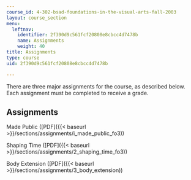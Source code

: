 ```yaml
---
course_id: 4-302-bsad-foundations-in-the-visual-arts-fall-2003
layout: course_section
menu:
  leftnav:
    identifier: 2f390d9c561fcf20808e8cbcc4d7478b
    name: Assignments
    weight: 40
title: Assignments
type: course
uid: 2f390d9c561fcf20808e8cbcc4d7478b

---
```


There are three major assignments for the course, as described below.  Each assignment must be completed to receive a grade.

Assignments
-----------

Made Public ([PDF]({{< baseurl >}}/sections/assignments/i_made_public_fo3))

Shaping Time ([PDF]({{< baseurl >}}/sections/assignments/2_shaping_time_fo3))

Body Extension ([PDF]({{< baseurl >}}/sections/assignments/3_body_extension))